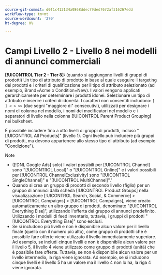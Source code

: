 ```yaml
---
source-git-commit: d0f1c413134a0868ddec79ded7672af316267edd
workflow-type: tm+mt
source-wordcount: '270'
ht-degree: 0%

---
```

# Campi Livello 2 - Livello 8 nei modelli di annunci commerciali

**[!UICONTROL Tier  2 - Tier 8]:** (quando si aggiungono livelli di gruppi di prodotti) Un tipo di attributo di prodotto in base al quale eseguire il targeting dei prodotti e i criteri di qualificazione per il tipo di attributo selezionato (ad esempio, Brand=Acme o Condition=New). I valori vengono applicati gerarchicamente per determinare i prodotti idonei. Selezionare un tipo di attributo e inserire i criteri di idoneità. I caratteri non consentiti includono: `[ ] < > >>` (due segni &quot;maggiore di&quot; consecutivi), utilizzati per designare i nomi di colonna nel modello, i nomi dei modificatori nel modello e i separatori di livello nella colonna [!UICONTROL Parent Product Grouping] nei bulksheet.

È possibile includere fino a otto livelli di gruppi di prodotti, incluso &quot;[!UICONTROL All Products]&quot; (livello 1). Ogni livello può includere più gruppi di prodotti, ma devono appartenere allo stesso tipo di attributo (ad esempio &quot;Condizione&quot;).

>[!NOTE]
>
>* ([!DNL Google Ads] solo) I valori possibili per [!UICONTROL Channel] sono &quot;[!UICONTROL Local]&quot; o &quot;[!UICONTROL Online]&quot; e i valori possibili per [!UICONTROL ChannelExclusivity] sono &quot;[!UICONTROL SingleChannel]&quot; e &quot;[!UICONTROL MultiChannel]&quot;.&quot;
>* Quando si crea un gruppo di prodotti di secondo livello (figlio) per un gruppo di annunci dalla scheda [!UICONTROL Product Groups] nella visualizzazione [!UICONTROL Search, Social, & Commerce] > [!UICONTROL Campaigns] > [!UICONTROL Campaigns], viene creato automaticamente un altro gruppo di prodotti, denominato &quot;[!UICONTROL Everything Else]&quot;, utilizzando l&#39;offerta del gruppo di annunci predefinito. Utilizzando i modelli di feed inventario, tuttavia, i gruppi di prodotti &quot;[!UICONTROL Everything Else]&quot; sono esclusi.
>* Se si includono più livelli e non è disponibile alcun valore per il livello finale (quello con il numero più alto), come gruppo di prodotti che è possibile fare offerte viene utilizzato il livello immediatamente superiore. Ad esempio, se includi cinque livelli e non è disponibile alcun valore per il livello 5, il livello 4 viene utilizzato come gruppo di prodotti (unità) che è possibile fare offerte. Tuttavia, se non è disponibile alcun valore per un livello intermedio, la riga viene ignorata. Ad esempio, se si includono cinque livelli e il livello 5 ha un valore ma il livello 4 non lo ha, la riga 4 viene ignorata.
